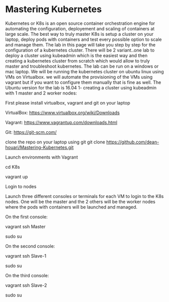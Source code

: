 # Mastering Kubernetes
Kubernetes or K8s is an open source container orchestration engine for automating the configuration, deployement and scaling of containers at large scale. The best way to truly master K8s is setup a cluster on your laptop, deploy pods with containers and test every possible option to scale and manage them.
The lab in this page will take you step by step for the configuration of a kubernetes cluster. There will be 2 variant..one lab to deploy a cluster using kubeadmin which is the easiest way and then creating a kubernetes cluster from scratch which would allow to truly master and troubleshoot kubernetes.
The lab can be run on a windows or mac laptop. We will be running the kubernetes cluster on ubuntu linux using VMs on Virtualbox. we will automate the provisioning of the VMs using vagrant but if you want to configure them manually that is fine as well.
The Ubuntu version for the lab is 16.04
1- creating a cluster using kubeadmin with 1 master and 2 worker nodes:

First please install virtualbox, vagrant and git on your laptop

VirtualBox: https://www.virtualbox.org/wiki/Downloads

Vagrant:  https://www.vagrantup.com/downloads.html

Git: https://git-scm.com/  


clone the repo on your laptop using git git clone https://github.com/dean-houari/Mastering-Kubernetes.git

Launch environments with Vagrant

cd K8s
 
vagrant up
 
Login to nodes

Launch three different consoles or terminals for each VM  to login to the K8s nodes. One will be the master and the 2 others will be the worker nodes where the pods with containers will be launched and managed.

On the first console:

vagrant ssh Master

sudo su
 
On the second console:

vagrant ssh Slave-1

sudo su

On the third console:

vagrant ssh Slave-2

sudo su
